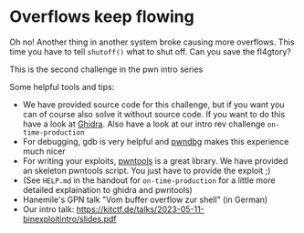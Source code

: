 # Overflows keep flowing

Oh no! Another thing in another system broke causing more overflows. This time you have to tell `shutoff()` what to shut off. Can you save the fl4gtory?

This is the second challenge in the pwn intro series

Some helpful tools and tips:
- We have provided source code for this challenge, but if you want you can of course also solve it without source code. If you want to do this have a look at [Ghidra](https://ghidra-sre.org/). Also have a look at our intro rev challenge `on-time-production`
- For debugging, gdb is very helpful and [pwndbg](https://github.com/pwndbg/pwndbg) makes this experience much nicer
- For writing your exploits, [pwntools](https://github.com/Gallopsled/pwntools) is a great library. We have provided an skeleton pwntools script. You just have to provide the exploit ;)
- (See `HELP.md` in the handout for `on-time-production` for a little more detailed explaination to ghidra and pwntools)
- Hanemile's GPN talk "Vom buffer overflow zur shell" (in German)
- Our intro talk: https://kitctf.de/talks/2023-05-11-binexploitintro/slides.pdf
